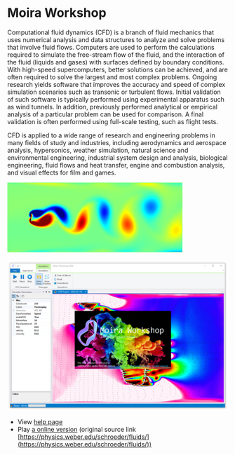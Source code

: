 # Moira Workshop

Computational fluid dynamics (CFD) is a branch of fluid mechanics that uses numerical analysis and data structures to analyze and solve problems that involve fluid flows. Computers are used to perform the calculations required to simulate the free-stream flow of the fluid, and the interaction of the fluid (liquids and gases) with surfaces defined by boundary conditions. With high-speed supercomputers, better solutions can be achieved, and are often required to solve the largest and most complex problems. Ongoing research yields software that improves the accuracy and speed of complex simulation scenarios such as transonic or turbulent flows. Initial validation of such software is typically performed using experimental apparatus such as wind tunnels. In addition, previously performed analytical or empirical analysis of a particular problem can be used for comparison. A final validation is often performed using full-scale testing, such as flight tests.

CFD is applied to a wide range of research and engineering problems in many fields of study and industries, including aerodynamics and aerospace analysis, hypersonics, weather simulation, natural science and environmental engineering, industrial system design and analysis, biological engineering, fluid flows and heat transfer, engine and combustion analysis, and visual effects for film and games.

<img src="./docs/CFD.PNG" width="400px" />

![](./docs/Desktop.PNG)

+ View [help page](vignettes/index.html)
+ Play [a online version](docs/html/index.html) (original source link [https://physics.weber.edu/schroeder/fluids/](https://physics.weber.edu/schroeder/fluids/))
